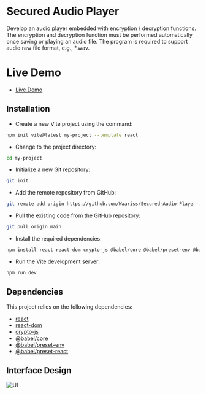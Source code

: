 # Secured Audio Player

Develop an audio player embedded with encryption / decryption functions. The encryption and decryption function must be performed automatically once saving or playing an audio file. The program is required to support audio raw file format, e.g., *.wav.
# Live Demo
- [Live Demo](https://audioplayer-49127.web.app/)
## Installation

- Create a new Vite project using the command:
```bash
npm init vite@latest my-project --template react
```
- Change to the project directory:
```bash
cd my-project
```
- Initialize a new Git repository:
```bash
git init
```
- Add the remote repository from GitHub:
```bash
git remote add origin https://github.com/Waariss/Secured-Audio-Player-.git
```
- Pull the existing code from the GitHub repository:
```bash
git pull origin main
```
- Install the required dependencies:
```bash
npm install react react-dom crypto-js @babel/core @babel/preset-env @babel/preset-react
```
- Run the Vite development server:
```bash
npm run dev
```
## Dependencies

This project relies on the following dependencies:

- [react](https://www.npmjs.com/package/react)
- [react-dom](https://www.npmjs.com/package/react-dom)
- [crypto-js](https://www.npmjs.com/package/crypto-js)
- [@babel/core](https://www.npmjs.com/package/@babel/core)
- [@babel/preset-env](https://www.npmjs.com/package/@babel/preset-env)
- [@babel/preset-react](https://www.npmjs.com/package/@babel/preset-react)
## Interface Design
![UI](./design/design.png)
